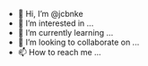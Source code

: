- 👋 Hi, I’m @jcbnke
- 👀 I’m interested in ...
- 🌱 I’m currently learning ...
- 💞️ I’m looking to collaborate on ...
- 📫 How to reach me ...

<!---
jcbnke/jcbnke is a ✨ special ✨ repository because its `README.md` (this file) appears on your GitHub profile.
You can click the Preview link to take a look at your changes.
--->
